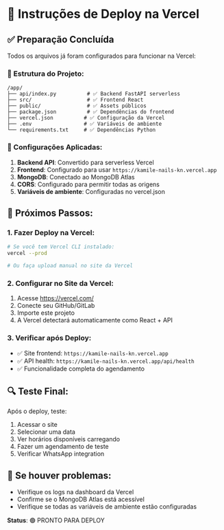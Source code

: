 # 🚀 Instruções de Deploy na Vercel

## ✅ Preparação Concluída

Todos os arquivos já foram configurados para funcionar na Vercel:

### 📁 Estrutura do Projeto:
```
/app/
├── api/index.py          # ✅ Backend FastAPI serverless
├── src/                  # ✅ Frontend React
├── public/               # ✅ Assets públicos
├── package.json          # ✅ Dependências do frontend
├── vercel.json          # ✅ Configuração da Vercel
├── .env                 # ✅ Variáveis de ambiente
└── requirements.txt     # ✅ Dependências Python
```

### 🔧 Configurações Aplicadas:

1. **Backend API**: Convertido para serverless Vercel
2. **Frontend**: Configurado para usar `https://kamile-nails-kn.vercel.app`
3. **MongoDB**: Conectado ao MongoDB Atlas
4. **CORS**: Configurado para permitir todas as origens
5. **Variáveis de ambiente**: Configuradas no vercel.json

## 🎯 Próximos Passos:

### 1. Fazer Deploy na Vercel:
```bash
# Se você tem Vercel CLI instalado:
vercel --prod

# Ou faça upload manual no site da Vercel
```

### 2. Configurar no Site da Vercel:
1. Acesse https://vercel.com/
2. Conecte seu GitHub/GitLab
3. Importe este projeto
4. A Vercel detectará automaticamente como React + API

### 3. Verificar após Deploy:
- ✅ Site frontend: `https://kamile-nails-kn.vercel.app`
- ✅ API health: `https://kamile-nails-kn.vercel.app/api/health`
- ✅ Funcionalidade completa do agendamento

## 🔍 Teste Final:
Após o deploy, teste:
1. Acessar o site
2. Selecionar uma data
3. Ver horários disponíveis carregando
4. Fazer um agendamento de teste
5. Verificar WhatsApp integration

## 🐛 Se houver problemas:
- Verifique os logs na dashboard da Vercel
- Confirme se o MongoDB Atlas está acessível
- Verifique se todas as variáveis de ambiente estão configuradas

**Status**: 🟢 PRONTO PARA DEPLOY